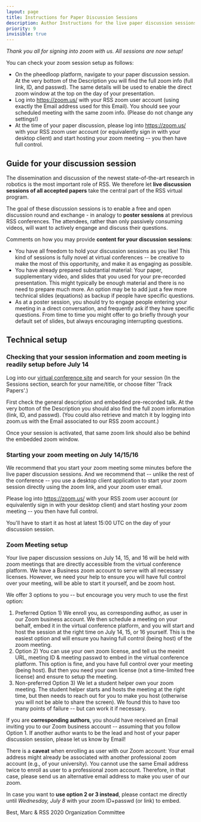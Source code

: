 ```yaml
---
layout: page
title: Instructions for Paper Discussion Sessions
description: Author Instructions for the live paper discussion sessions
priority: 9
invisible: true
---
```


*Thank you all for signing into zoom with us. All sessions are now setup!*

You can check your zoom session setup as follows:
* On the pheedloop platform, navigate to your paper discussion
  session. At the very bottom of the Description you will find the
  full zoom info (full link, ID, and passwd). The same details will be
  used to enable the direct zoom window at the top on the day of your
  presentation.
* Log into https://zoom.us/ with your RSS zoom user account (using
  exactly the Email address used for this Email). You should see your
  scheduled meeting with the same zoom info. (Please do not change any
  settings!)
* At the time of your paper discussion, please log into
  https://zoom.us/ with your RSS zoom user account (or equivalently
  sign in with your desktop client) and start hosting your zoom
  meeting -- you then have full control.

## Guide for your discussion session

The dissemination and discussion of the newest state-of-the-art
research in robotics is the most important role of RSS. We therefore
let **live discussion sessions of all accepted papers** take the central
part of the RSS virtual program.

The goal of these discussion sessions is to enable a free and open
discussion round and exchange - in analogy to **poster sessions** at
previous RSS conferences. The attendees, rather than only passively
consuming videos, will want to actively engange and discuss their
questions.

Comments on how you may provide **content for your discussion sessions**:

* You have all freedom to hold your discussion sessions as you like!
  This kind of sessions is fully novel at virtual conferences -- be
  creative to make the most of this opportunity, and make it as
  engaging as possible.
* You have already prepared substantial material: Your paper,
  supplementary video, and slides that you used for your pre-recorded
  presentation. This might typically be enough material and there is
  no need to prepare much more. An option may be to add just a few
  more technical slides (equations) as backup if people have specific
  questions.
* As at a poster session, you should try to engage people entering
  your meeting in a direct conversation, and frequently ask if they
  have specific questions. From time to time you might offer to go
  briefly through your default set of slides, but always encouraging
  interrupting questions.

## Technical setup

### Checking that your session information and zoom meeting is readily setup before July 14

Log into our
[virtual conference site](https://pheedloop.com/rss2020/virtual/) and
search for your session (In the Sessions section, search for your
name/title, or choose filter 'Track Papers'.)

First check the general description and embedded pre-recorded talk. At
the very botton of the Description you should also find the full zoom
information (link, ID, and passwd). (You could also retrieve and match
it by logging into zoom.us with the Email associated to our RSS zoom
account.)

Once your session is activated, that same zoom link should also be
behind the embedded zoom window.


### Starting your zoom meeting on July 14/15/16

We recommend that you start your zoom meeting some minutes before the
live paper discussion sessions. And we recommend that -- unlike the
rest of the conference -- you use a desktop client application to
start your zoom session directly using the zoom link, and your zoom
user email.

Please log into https://zoom.us/ with your RSS zoom user account (or
equivalently sign in with your desktop client) and start hosting your
zoom meeting -- you then have full control.


You'll have to start it as host at latest 15:00 UTC on the day of your
discussion session.



### Zoom Meeting setup

Your live paper discussion sessions on July 14, 15, and 16 will be
held with zoom meetings that are directly accessible from the virtual
conference platform. We have a Business zoom account to serve with all
necessary licenses. However, we need your help to ensure you will have
full control over your meeting, will be able to start it yourself, and
be zoom host.

We offer 3 options to you -- but encourage you very
much to use the first option:

1. Preferred Option 1) We enroll you, as corresponding author, as user
  in our Zoom business account. We then schedule a meeting on your
  behalf, embed it in the virtual conference platform, and you will
  start and host the session at the right time on July 14, 15, or 16
  yourself. This is the easiest option and will ensure you having full
  control (being host) of the zoom meeting.
2. Option 2) You can use your own zoom license, and tell us the meeint
  URL, meeting ID & meeting passwd to embed in the virtual conference
  platform. This option is fine, and you have full control over your
  meeting (being host). But then you need your own license (not a
  time-limited free license) and ensure to setup the meeting.
3. Non-preferred Option 3) We let a student helper own your zoom
  meeting. The student helper starts and hosts the meeting at the
  right time, but then needs to reach out for you to make you host
  (otherwise you will not be able to share the screen). We found this
  to have too many points of failure -- but can work it if necessary.

If you are **corresponding authors**, you should have received an
Email inviting you to our Zoom business account -- assuming that you
follow Option 1. If another author wants to be the lead and host of
your paper discussion session, please let us know by Email!

There is a **caveat** when enrolling as user with our Zoom account:
Your email address might already be associated with another
professional zoom account (e.g., of your university). You cannot use
the same Email address twice to enroll as user to a professional zoom
account. Therefore, in that case, please send us an alternative email
address to make you user of our zoom.

In case you want to **use option 2 or 3 instead**, please contact me
directly until *Wednesday, July 8* with your zoom ID+passwd (or link)
to embed.



Best,
Marc
& RSS 2020 Organization Committee
